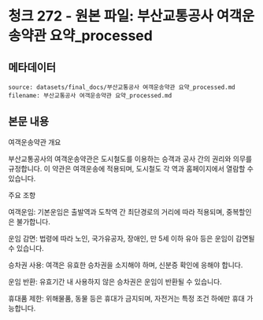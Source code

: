 # 청크 272 - 원본 파일: 부산교통공사 여객운송약관 요약_processed

## 메타데이터

```
source: datasets/final_docs/부산교통공사 여객운송약관 요약_processed.md
filename: 부산교통공사 여객운송약관 요약_processed.md
```

## 본문 내용

여객운송약관 개요

부산교통공사의 여객운송약관은 도시철도를 이용하는 승객과 공사 간의 권리와 의무를 규정합니다. 이 약관은 여객운송에 적용되며, 도시철도 각 역과 홈페이지에서 열람할 수 있습니다.

주요 조항

여객운임: 기본운임은 출발역과 도착역 간 최단경로의 거리에 따라 적용되며, 중복할인은 불가합니다.

운임 감면: 법령에 따라 노인, 국가유공자, 장애인, 만 5세 이하 유아 등은 운임이 감면될 수 있습니다.

승차권 사용: 여객은 유효한 승차권을 소지해야 하며, 신분증 확인에 응해야 합니다.

운임 반환: 유효기간 내 사용하지 않은 승차권은 운임이 반환될 수 있습니다.

휴대품 제한: 위해물품, 동물 등은 휴대가 금지되며, 자전거는 특정 조건 하에만 휴대 가능합니다.